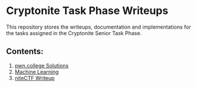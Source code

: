 # Cryptonite Task Phase Writeups

This repository stores the writeups, documentation and implementations for the tasks assigned in the Cryptonite Senior Task Phase.

## Contents:
1. [pwn.college Solutions](Linux_Luminarium/README.md)
2. [Machine Learning](Machine_Learning/README.md)
3. [niteCTF Writeup](niteCTF/Freakada3301.ipynb)